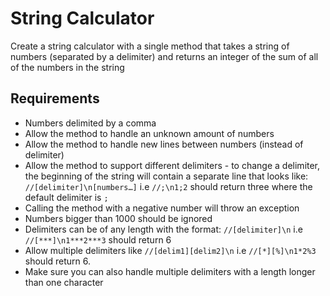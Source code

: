 # String Calculator

Create a string calculator with a single method that takes a string of numbers (separated by a delimiter) and returns an integer of the sum of all of the numbers in the string

## Requirements
  - Numbers delimited by a comma
  - Allow the method to handle an unknown amount of numbers
  - Allow the method to handle new lines between numbers (instead of delimiter)
  - Allow the method to support different delimiters - to change a delimiter, the beginning of the string will contain a separate line that looks like: `//[delimiter]\n[numbers…]` i.e `//;\n1;2` should return three where the default delimiter is `;`
  - Calling the method with a negative number will throw an exception
  - Numbers bigger than 1000 should be ignored
  - Delimiters can be of any length with the format: `//[delimiter]\n` i.e `//[***]\n1***2***3` should return 6
  - Allow multiple delimiters like `//[delim1][delim2]\n` i.e `//[*][%]\n1*2%3` should return 6.
  - Make sure you can also handle multiple delimiters with a length longer than one character

